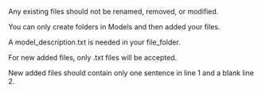 Any existing files should not be renamed, removed, or modified.

You can only create folders in Models and then added your files.

A model_description.txt is needed in your file_folder.

For new added files, only .txt files will be accepted.

New added files should contain only one sentence in line 1 and a blank line 2.
